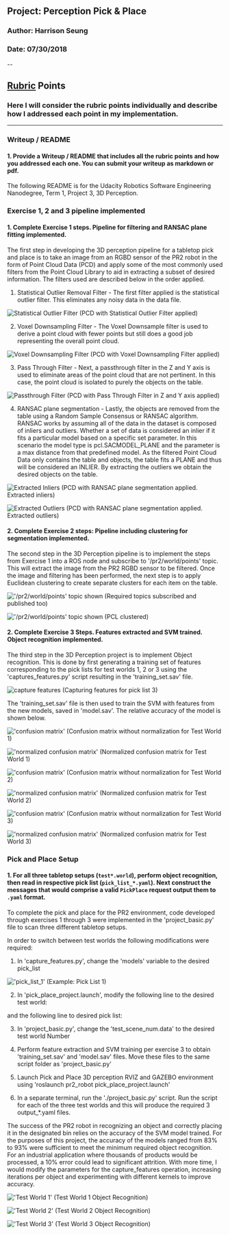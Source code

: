 ## Project: Perception Pick & Place
### Author: Harrison Seung
### Date: 07/30/2018
--

## [Rubric](https://review.udacity.com/#!/rubrics/1067/view) Points
### Here I will consider the rubric points individually and describe how I addressed each point in my implementation.  

---
### Writeup / README

#### 1. Provide a Writeup / README that includes all the rubric points and how you addressed each one.  You can submit your writeup as markdown or pdf.  

The following README is for the Udacity Robotics Software Engineering Nanodegree, Term 1, Project 3, 3D Perception.  

### Exercise 1, 2 and 3 pipeline implemented
#### 1. Complete Exercise 1 steps. Pipeline for filtering and RANSAC plane fitting implemented.

The first step in developing the 3D perception pipeline for a tabletop pick and place is to take an image from an RGBD sensor of the PR2 robot in the form of Point Cloud Data (PCD) and apply some of the most commonly used filters from the Point Cloud Library to aid in extracting a subset of desired information.  The filters used are described below in the order applied.   

1.  Statistical Outlier Removal Filter - The first filter applied is the statistical outlier filter. This eliminates any noisy data in the data file.

![Statistical Outlier Filter](https://github.com/haseung/term1_project3_3Dperception/blob/master/Figures/statistical_outlier.JPG)
(PCD with Statistical Outlier Filter applied)

2. Voxel Downsampling Filter - The Voxel Downsample filter is used to derive a point cloud with fewer points but still does a good job representing the overall point cloud.

![Voxel Downsampling Filter](https://github.com/haseung/term1_project3_3Dperception/blob/master/Figures/voxel_downsampling.JPG)
(PCD with Voxel Downsampling Filter applied)

3. Pass Through Filter - Next, a passthrough filter in the Z and Y axis is used to eliminate areas of the point cloud that are not pertinent.  In this case, the point cloud is isolated to purely the objects on the table.

![Passthrough Filter](https://github.com/haseung/term1_project3_3Dperception/blob/master/Figures/pass_through_filtered_zy.JPG)
(PCD with Pass Through Filter in Z and Y axis applied)

4. RANSAC plane segmentation - Lastly, the objects are removed from the table using a Random Sample Consensus or RANSAC algorithm.  RANSAC works by assuming all of the data in the dataset is composed of inliers and outliers.  Whether a set of data is considered an inlier if it fits a particular model based on a specific set parameter.  In this scenario the model type is pcl.SACMODEL_PLANE and the parameter is a max distance from that predefined model.  As the filtered Point Cloud Data only contains the table and objects, the table fits a PLANE and thus will be considered an INLIER.  By extracting the outliers we obtain the desired objects on the table.

![Extracted Inliers](https://github.com/haseung/term1_project3_3Dperception/blob/master/Figures/extracted_inliers.JPG)
(PCD with RANSAC plane segmentation applied.  Extracted inliers)

![Extracted Outliers](https://github.com/haseung/term1_project3_3Dperception/blob/master/Figures/extracted_outliers.JPG)
(PCD with RANSAC plane segmentation applied.  Extracted outliers)

#### 2. Complete Exercise 2 steps: Pipeline including clustering for segmentation implemented.  

The second step in the 3D Perception pipeline is to implement the steps from Exercise 1 into a ROS node and subscribe to '/pr2/world/points' topic.  This will extract the image from the PR2 RGBD sensor to be filtered.  Once the image and filtering has been performed, the next step is to apply Euclidean clustering to create separate clusters for each item on the table.

!['/pr2/world/points' topic shown](https://github.com/haseung/term1_project3_3Dperception/blob/master/Figures/Topics.JPG)
(Required topics subscribed and published too)

!['/pr2/world/points' topic shown](https://github.com/haseung/term1_project3_3Dperception/blob/master/Figures/pcl_cluster.JPG)
(PCL clustered)

#### 2. Complete Exercise 3 Steps.  Features extracted and SVM trained.  Object recognition implemented.

The third step in the 3D Perception project is to implement Object recognition.  This is done by first generating a training set of features corresponding to the pick lists for test worlds 1, 2 or 3 using the 'captures_features.py' script resulting in the 'training_set.sav' file.

![capture features](https://github.com/haseung/term1_project3_3Dperception/blob/master/Figures/capture_features.JPG)
(Capturing features for pick list 3)

The 'training_set.sav' file is then used to train the SVM with features from the new models, saved in 'model.sav'.  The relative accuracy of the model is shown below.

!['confusion matrix'](https://github.com/haseung/term1_project3_3Dperception/blob/master/Figures/CMWN%20Test1.png)
(Confusion matrix without normalization for Test World 1)

!['normalized confusion matrix'](https://github.com/haseung/term1_project3_3Dperception/blob/master/Figures/NCM%20Test1.png.JPG)
(Normalized confusion matrix for Test World 1)

!['confusion matrix'](https://github.com/haseung/term1_project3_3Dperception/blob/master/Figures/CMWN%20Test2.png)
(Confusion matrix without normalization for Test World 2)

!['normalized confusion matrix'](https://github.com/haseung/term1_project3_3Dperception/blob/master/Figures/NCM%20Test2.png)
(Normalized confusion matrix for Test World 2)

!['confusion matrix'](https://github.com/haseung/term1_project3_3Dperception/blob/master/Figures/CMWN%20Test3.png)
(Confusion matrix without normalization for Test World 3)

!['normalized confusion matrix'](https://github.com/haseung/term1_project3_3Dperception/blob/master/Figures/NCM%20Test3.png)
(Normalized confusion matrix for Test World 3)

### Pick and Place Setup

#### 1. For all three tabletop setups (`test*.world`), perform object recognition, then read in respective pick list (`pick_list_*.yaml`). Next construct the messages that would comprise a valid `PickPlace` request output them to `.yaml` format.

To complete the pick and place for the PR2 environment, code developed through exercises 1 through 3 were implemented in the 'project_basic.py' file to scan three different tabletop setups.  

In order to switch between test worlds the following modifications were required:

1. In 'capture_features.py', change the 'models' variable to the desired pick_list
  
  !['pick_list_1'](https://github.com/haseung/term1_project3_3Dperception/blob/master/Figures/pick_list_1.jpg)
  (Example: Pick List 1)

2. In 'pick_place_project.launch', modify the following line to the desired test world:  
  <arg name="world_name" value="$(find pr2_robot)/worlds/test3.world"/>

   and the following line to desired pick list:
  <rosparam command="load" file="$(find pr2_robot)/config/pick_list_3.yaml"/>

3. In 'project_basic.py', change the 'test_scene_num.data' to the desired test world Number

4. Perform feature extraction and SVM training per exercise 3 to obtain 'training_set.sav' and 'model.sav' files.  Move these files to the same script folder as 'project_basic.py'

5. Launch Pick and Place 3D perception RVIZ and GAZEBO environment using 'roslaunch pr2_robot pick_place_project.launch'

6. In a separate terminal, run the './project_basic.py' script.  Run the script for each of the three test worlds and this will produce the required 3 output_*.yaml files.

The success of the PR2 robot in recognizing an object and correctly placing it in the designated bin relies on the accuracy of the SVM model trained.  For the purposes of this project, the accuracy of the models ranged from 83% to 93% were sufficient to meet the minimum required object recognition.  For an industrial application where thousands of products would be processed, a 10% error could lead to significant attrition.  With more time, I would modify the parameters for the capture_features operation, increasing iterations per object and experimenting with different kernels to improve accuracy.  

!['Test World 1'](https://github.com/haseung/term1_project3_3Dperception/blob/master/Figures/Capture_test1.JPG)
(Test World 1 Object Recognition)

!['Test World 2'](https://github.com/haseung/term1_project3_3Dperception/blob/master/Figures/Capture_test2.JPG)
(Test World 2 Object Recognition)

!['Test World 3'](https://github.com/haseung/term1_project3_3Dperception/blob/master/Figures/Capture_test3.JPG)
(Test World 3 Object Recognition)
